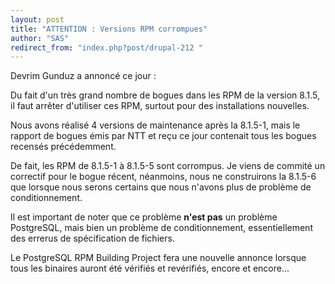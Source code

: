 ```yaml
---
layout: post
title: "ATTENTION : Versions RPM corrompues"
author: "SAS"
redirect_from: "index.php?post/drupal-212 "
---
```



<p></p>

<!--more-->


<p>

Devrim Gunduz a annoncé ce jour&nbsp;:

</p>

<p>

Du fait d'un très grand nombre de bogues dans les RPM de la version 8.1.5, il faut arrêter d'utiliser ces RPM, surtout pour des installations nouvelles.

</p>

<p>

Nous avons réalisé 4 versions de maintenance après la 8.1.5-1, mais le rapport de bogues émis par NTT et reçu ce jour contenait tous les bogues recensés précédemment.

</p>

<p>

De fait, les RPM de 8.1.5-1 à 8.1.5-5 sont corrompus. Je viens de commité un correctif pour le bogue récent, néanmoins, nous ne construirons la 8.1.5-6 que lorsque nous serons certains que nous n'avons plus de problème de conditionnement.

</p>

<p>

Il est important de noter que ce problème <strong>n'est pas</strong> un problème PostgreSQL, mais bien un problème de conditionnement, essentiellement des errerus de spécification de fichiers.

</p>

<p>

Le PostgreSQL RPM Building Project fera une nouvelle annonce lorsque tous les binaires auront été vérifiés et revérifiés, encore et encore...

</p>